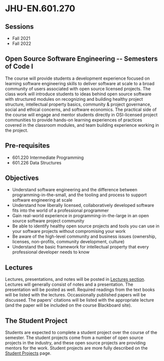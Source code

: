 # JHU-EN.601.270 

## Sessions
* Fall 2021
* Fall 2022

## Open Source Software Engineering -- Semesters of Code I

The course will provide students a development experience focused on learning software engineering skills to deliver software at scale to a broad community of users associated with open source licensed projects. The class work will introduce students to ideas behind open source software with structured modules on recognizing and building healthy project structure, intellectual property basics, community & project governance, social and ethical concerns, and software economics.
The practical side of the course will engage and mentor students directly in OSI-licensed project communities to provide hands-on learning experiences of practices covered in the classroom modules, and team building experience working in the project.  

## Pre-requisites
* 601.220 Intermediate Programming
* 601.226 Data Structures

## Objectives  
* Understand software engineering and the difference between programming-in-the-small, and the tooling and process to support software engineering at scale
* Understand how liberally licensed, collaboratively developed software fits into the world of a professional programmer
* Gain real-world experience in programming-in-the-large in an open source software project community
* Be able to identify healthy open source projects and tools you can use in your software projects without compromising your work
* Be aware of the high-level community and business issues (ownership, licenses, non-profits, community development, culture) 
* Understand the basic framework for intellectual property that every professional developer needs to know

## Lectures
Lectures, presentations, and notes will be posted in [Lectures section](https://github.com/jhu-ospo-courses/JHU-EN.601.270/tree/main/Lectures#lectures-and-notes). 
Lectures will generally consist of notes and a presentation. 
The presentation will be posted as well. 
Required readings from the text books will be listed with the lectures. 
Occassionally published papers will be discussed. 
The papers' citations will be listed with the appropriate lecture (and the paper will be included on the course Blackboard site). 

## The Student Project
Students are expected to complete a student project over the course of the semester. 
The student projects come from a number of open source projects in the industry, and these open source projects are providing mentors for the work. 
Student projects are more fully described on the [Student Projects](https://github.com/jhu-ospo-courses/JHU-EN.601.270/tree/main/Student%20Projects#student-projects) page. 

